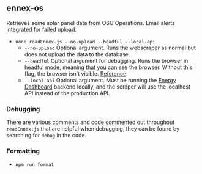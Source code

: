 ## ennex-os

Retrieves some solar panel data from OSU Operations. Email alerts integrated for failed upload.

- `node readEnnex.js --no-upload --headful --local-api`
  - `--no-upload` Optional argument. Runs the webscraper as normal but does not upload the data to the database.
  - `--headful` Optional argument for debugging. Runs the browser in headful mode, meaning that you can see the browser. Without this flag, the browser isn't visible. [Reference](https://developer.chrome.com/docs/chromium/new-headless).
  - `--local-api` Optional argument. Must be running the [Energy Dashboard](https://github.com/OSU-Sustainability-Office/energy-dashboard) backend locally, and the scraper will use the localhost API instead of the production API.

### Debugging

There are various comments and code commented out throughout `readEnnex.js` that are helpful when debugging, they can be found by searching for `debug` in the code.

### Formatting

- `npm run format`

